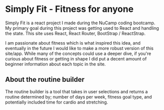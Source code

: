 # Simply Fit - Fitness for anyone

Simply Fit is a react project I made during the NuCamp coding bootcamp. My primary goal during this project was getting used to React and handling the state. This site uses React, React Router, BootStrap / ReactStrap.

I am passionate about fitness which is what inspired this idea, and eventually in the future I would like to make a more robust version of this site/app. While many of the concepts could use a deeper dive, if you're curious about fitness or getting in shape I did put a decent amount of beginner information about each topic in the site.

## About the routine builder
The routine builder is a tool that takes in user selections and returns a routine determined by; number of days per week, fitness goal type, and potentially included time for cardio and stretching.

